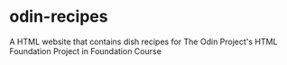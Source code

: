 # odin-recipes

A HTML website that contains dish recipes for The Odin Project's HTML Foundation Project in Foundation Course